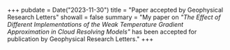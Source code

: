 +++
pubdate = Date("2023-11-30")
title = "Paper accepted by Geophysical Research Letters" 
showall = false
summary = "My paper on <i>\"The Effect of Different Implementations of the Weak Temperature Gradient Approximation in Cloud Resolving Models\"</i> has been accepted for publication by Geophysical Research Letters."
+++
